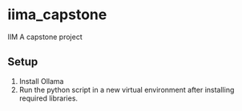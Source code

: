 # iima_capstone
IIM A capstone project

## Setup
1. Install Ollama
2. Run the python script in a new virtual environment after installing required libraries.
